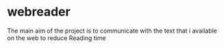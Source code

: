 # webreader
The main aim of the project is to communicate with the text that i available on the web to reduce Reading time 
